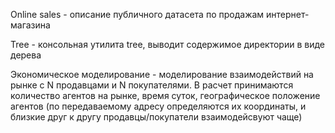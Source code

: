 Online sales - описание публичного датасета по продажам интернет-магазина

Tree - консольная утилита tree, выводит содержимое директории в виде дерева

Экономическое моделирование - моделирование взаимодействий на рынке с N продавцами и N покупателями. В расчет принимаются количество агентов на рынке, время суток, географическое положение агентов (по передаваемому адресу определяются их координаты, и близкие друг к другу продавцы/покупатели взаимодейсвуют чаще)
